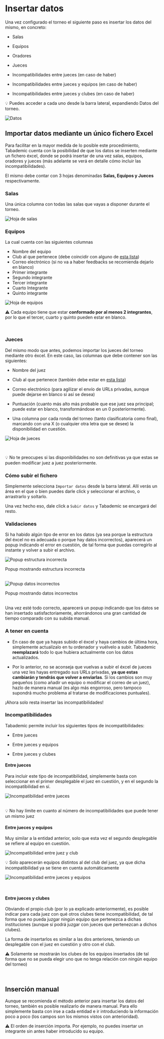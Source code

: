 # Insertar datos

Una vez configurado el torneo el siguiente paso es insertar los datos del mismo, en concreto:

* Salas

* Equipos

* Oradores

* Jueces

* Incompatibilidades entre jueces (en caso de haber)

* Incompatibilidades entre jueces y equipos (en caso de haber)

* Incompatibilidades entre jueces y clubes (en caso de haber)

<div class="tip">
💡
Puedes acceder a cada uno desde la barra lateral, expandiendo <span class="bold">Datos del torneo.</span>

</div>

![Datos](_images/datos.png)

## Importar datos mediante un único fichero Excel

Para facilitar en la mayor medida de lo posible este procedimiento, Tabademic cuenta con la posibilidad de que los datos se inserten mediante un fichero éxcel, donde se podrá insertar de una vez salas, equipos, oradores y jueces (más adelante se verá en detalle cómo incluir las incompatibilidades).

El mismo debe contar con 3 hojas denominadas **Salas, Equipos y Jueces** respectivamente.


### Salas

Una única columna con todas las salas que vayas a disponer durante el torneo.

<div class="centered-image">

![Hoja de salas](_images/hoja_salas.png)

</div>


### Equipos

La cual cuenta con las siguientes columnas

* Nombre del equipo
* Club al que pertenece (debe coincidir con alguno de [esta lista](lista_clubes))
* Correo electrónico (si no va a haber feedbacks se recomienda dejarlo en blanco)
* Primer integrante
* Segundo integrante
* Tercer integrante
* Cuarto Integrante
* Quinto integrante

![Hoja de equipos](_images/hoja_equipos.png)

<div class="warning">

⚠️ Cada equipo tiene que estar **conformado por al menos 2 integrantes**, por lo que el tercer, cuarto y quinto pueden estar en blanco.

</div>

<br>

### Jueces

Del mismo modo que antes, podemos importar los jueces del torneo mediante otro éxcel. En este caso, las columnas que debe contener son las siguientes:

* Nombre del juez

* Club al que pertenece (también debe estar en [esta lista](lista_clubes))

* Correo electrónico (para agilizar el envío de URLs privadas, aunque puede dejarse en blanco si así se desea)

* Puntuación (cuanto más alto más probable que ese juez sea principal; puede estar en blanco, transformándose en un 0 posteriormente).

* Una columna por cada ronda del torneo (tanto clasificatoria como final), marcando con una X (o cualquier otra letra que se desee) la disponibilidad en cuestión.

![Hoja de jueces](_images/hoja_jueces.png)

<br>

<div class="tip">

💡 No te preocupes si las disponibilidades no son definitivas ya que estas se pueden modificar juez a juez posteriormente.

</div>


### Cómo subir el fichero

Simplemente selecciona `Importar datos` desde la barra lateral. Allí verás un área en el que o bien puedes darle click y seleccionar el archivo, o arrastrarlo y soltarlo.

Una vez hecho eso, dale click a `Subir datos` y Tabademic se encargará del resto.

### Validaciones

Si ha habido algún tipo de error en los datos (ya sea porque la estructura del éxcel no es adecuada o porque hay datos incorrectos), aparecerá un popup indicando el error en cuestión, de tal forma que puedas corregirlo al instante y volver a subir el archivo.

![Popup estructura incorrecta](_images/popup_excel_estructura_incorrecta.png)


<div class="caption">Popup mostrando estructura incorrecta</div>

<br>

![Popup datos incorrectos](_images/popup_excel_datos_incorrectos.png)


<div class="caption">Popup mostrando datos incorrectos</div>

<br>

Una vez esté todo correcto, aparecerá un popup indicando que los datos se han insertado satisfactoriamente, ahorrándonos una gran cantidad de tiempo comparado con su subida manual.


### A tener en cuenta

* En caso de que ya hayas subido el éxcel y haya cambios de última hora, simplemente actualízalo en tu ordenador y vuélvelo a subir. Tabademic **reemplazará** todo lo que hubiera actualmente con los datos actualizados.

* Por lo anterior, no se aconseja que vuelvas a subir el éxcel de jueces una vez les hayas entregado sus URLs privadas, **ya que estas cambiarán y tendrás que volver a enviarlas**. Si los cambios son muy pequeños (como añadir un equipo o modificar el correo de un juez), hazlo de manera manual (es algo más engorroso, pero tampoco supondrá mucho problema al tratarse de modificaciones puntuales).

¡Ahora solo resta insertar las incompatibilidades!

### Incompatibilidades

Tabademic permite incluir los siguientes tipos de incompatibilidades:

* Entre jueces

* Entre jueces y equipos

* Entre jueces y clubes

#### Entre jueces

Para incluir este tipo de incompatibilidad, simplemente basta con seleccionar en el primer desplegable el juez en cuestión, y en el segundo la incompatibilidad en sí.

<div class="centered-image">

![Incompatibilidad entre jueces](_images/incompatibilidad_jueces.png)

</div>


<br>

<div class="tip">
💡
No hay límite en cuanto al número de incompatibilidades que puede tener un mismo juez

</div>

#### Entre jueces y equipos

Muy similar a la entidad anterior, solo que esta vez el segundo desplegable se refiere al equipo en cuestión.

<div class="centered-image">

![Incompatibilidad entre juez y club](_images/incompatibilidad_juez_equipo.png)

</div>

<div class="tip">
💡
Solo aparecerán equipos distintos al del club del juez, ya que dicha incompatibilidad ya se tiene en cuenta automáticamente

</div>

<div class="centered-image">

![Incompatibilidad entre jueces y equipos](_images/incompatibilidad_juez_club.png)

</div>

<br>

#### Entre jueces y clubes

Obviando el propio club (por lo ya explicado anteriormente), es posible indicar para cada juez con qué otros clubes tiene incompatibilidad, de tal forma que no pueda juzgar ningún equipo que pertenezca a dichas instituciones (aunque sí podrá juzgar con jueces que pertenezcan a dichos clubes).

La forma de insertarlos es similar a las dos anteriores, teniendo un desplegable con el juez en cuestión y otro con el club.

<div class="warning">

⚠️ Solamente se mostrarán los clubes de los equipos insertados (de tal forma que no se pueda elegir uno que no tenga relación con ningún equipo del torneo)

</div>

<br>

## Inserción manual

Aunque se recomienda el método anterior para insertar los datos del torneo, también es posible realizarlo de manera manual. Para ello simplemente basta con irse a cada entidad e ir introduciendo la información poco a poco (los campos son los mismos vistos con anterioridad).

<div class="warning">

⚠️ El orden de inserción importa. Por ejemplo, no puedes insertar un integrante sin antes haber introducido su equipo.

</div>